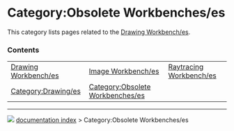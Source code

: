 # Category:Obsolete Workbenches/es
This category lists pages related to the [Drawing Workbench/es](Drawing_Workbench/es.md).

### Contents

|     |     |     |
| --- | --- | --- |
| [Drawing Workbench/es](Drawing_Workbench/es.md) | [Image Workbench/es](Image_Workbench/es.md) | [Raytracing Workbench/es](Raytracing_Workbench/es.md) |
| [Category:Drawing/es](Category_Drawing/es.md) | [Category:Obsolete Workbenches/es](Category_Obsolete_Workbenches/es.md) |



---
![](images/Button_right.svg) [documentation index](../README.md) > Category:Obsolete Workbenches/es
